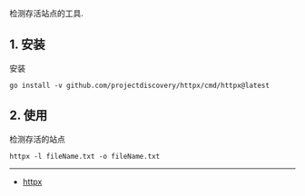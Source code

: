 检测存活站点的工具.

## 1. 安装

安装

```
go install -v github.com/projectdiscovery/httpx/cmd/httpx@latest
```

## 2. 使用

检测存活的站点

```
httpx -l fileName.txt -o fileName.txt
```

---

- [httpx](https://www.kali.org/tools/httpx-toolkit/)


